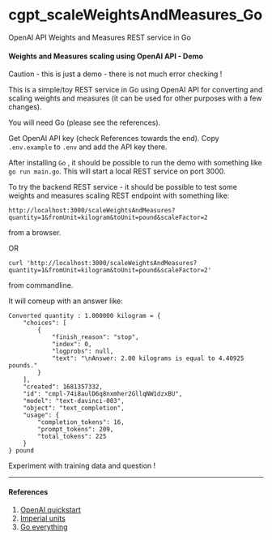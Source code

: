 # cgpt_scaleWeightsAndMeasures_Go
OpenAI API Weights and Measures REST service in Go

#### Weights and Measures scaling using OpenAI API - Demo

Caution - this is just a demo - there is not much error checking !

This is a simple/toy REST service in Go using OpenAI API for converting and scaling weights and measures (it can be used for other purposes with a few changes).

You will need Go (please see the references).

Get OpenAI API key (check References towards the end). Copy `.env.example` to `.env` and add the API key there.

After installing `Go` , it should be possible to run the demo with something like `go run main.go`. This will start a local REST service on port 3000.

To try the backend REST service - it should be possible to test some weights and measures scaling REST endpoint with something like:

`http://localhost:3000/scaleWeightsAndMeasures?quantity=1&fromUnit=kilogram&toUnit=pound&scaleFactor=2`

from a browser. 

OR

`curl 'http://localhost:3000/scaleWeightsAndMeasures?quantity=1&fromUnit=kilogram&toUnit=pound&scaleFactor=2'`

from commandline.

It will comeup with an answer like:

```
Converted quantity : 1.000000 kilogram = {
    "choices": [
        {
            "finish_reason": "stop",
            "index": 0,
            "logprobs": null,
            "text": "\nAnswer: 2.00 kilograms is equal to 4.40925 pounds."
        }
    ],
    "created": 1681357332,
    "id": "cmpl-74i8aulD6q8nxmher2GllqNW1dzxBU",
    "model": "text-davinci-003",
    "object": "text_completion",
    "usage": {
        "completion_tokens": 16,
        "prompt_tokens": 209,
        "total_tokens": 225
    }
} pound
```

Experiment with training data and question !

---
#### References
1. [OpenAI quickstart](https://platform.openai.com/docs/quickstart)
2. [Imperial units](https://en.wikipedia.org/wiki/Imperial_units)
3. [Go everything](https://go.dev/)
